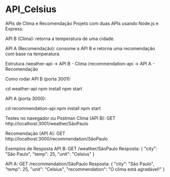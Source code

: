 # API_Celsius
APIs de Clima e Recomendação
Projeto com duas APIs usando Node.js e Express:

API B (Clima): retorna a temperatura de uma cidade.

API A (Recomendação): consome a API B e retorna uma recomendação com base na temperatura.

Estrutura
/weather-api -> API B - Clima
/recommendation-api -> API A - Recomendação

Como rodar
API B (porta 3001):

cd weather-api
npm install
npm start

API A (porta 3000):

cd recommendation-api
npm install
npm start

Testes no navegador ou Postman
Clima (API B):
GET http://localhost:3001/weather/SãoPaulo

Recomendação (API A):
GET http://localhost:3000/recommendation/SãoPaulo

Exemplos de Resposta
API B:
GET /weather/SãoPaulo
Resposta:
{ "city": "São Paulo", "temp": 25, "unit": "Celsius" }

API A:
GET /recommendation/SãoPaulo
Resposta:
{ "city": "São Paulo", "temp": 25, "unit": "Celsius", "recommendation": "O clima está agradável!" }